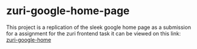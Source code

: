 # zuri-google-home-page
This project is a replication of the sleek google home page as a submission for a assignment for the zuri frontend task
it can be viewed on this link: [zuri-google-home](https://zuri-google-home.netlify.app/)
